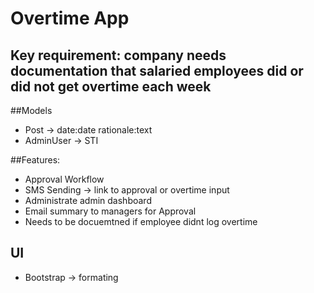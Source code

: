 # Overtime App

## Key requirement: company needs documentation that salaried employees did or did not get overtime each week

##Models
 - Post -> date:date rationale:text
 - AdminUser -> STI

##Features:
  - Approval Workflow
  - SMS Sending -> link to approval or overtime input
  - Administrate admin dashboard
  - Email summary to managers for Approval
  - Needs to be docuemtned if employee didnt log overtime

## UI
  - Bootstrap -> formating
